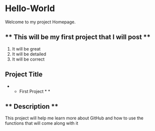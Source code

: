 # Hello-World
Welcome to my project Homepage. 
## ** This will be my first project that I will post **
1. It will be great 
2. It will be detailed 
3. It will be correct 
## **Project Title**
* * First Project * *
## ** Description ** 
This project will help me learn more about GitHub and how to use the functions that will come along with it 
